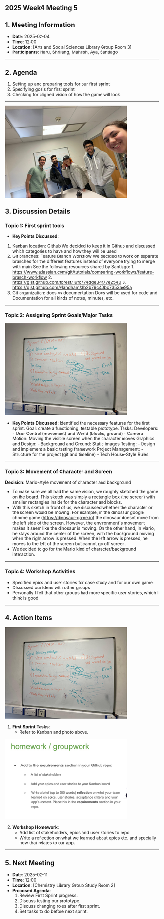## 2025 Week4 Meeting 5

## 1. Meeting Information
- **Date**: 2025-02-04
- **Time**: 12:00
- **Location**: [Arts and Social Sciences Library Group Room 3]
- **Participants**: Haru, Shrirang, Mahesh, Aya, Santiago

---

## 2. Agenda
1. Setting up and preparing tools for our first sprint
2. Specifying goals for first sprint
3. Checking for aligned vision of how the game will look

---
<img src="./img/photo_meeting5-1.jpeg" alt="Group Photo" width="400"/>

## 3. Discussion Details

### Topic 1: First sprint tools
- **Key Points Discussed**:
1. Kanban location: Github
     We decided to keep it in Github and discussed which categories to have and how they will be used
2. Git branches: Feature Branch Workflow
     We decided to work on separate branches for the different features instead of everyone trying to merge with main
     See the following resources shared by Santiago:
        1. https://www.atlassian.com/git/tutorials/comparing-workflows/feature-branch-workflow
        2. https://gist.github.com/forest/19fc774dde34f77e2540
        3. https://gist.github.com/vlandham/3b2b79c40bc7353ae95a
3. Git organization: docs vs documentation
    Docs will be used for code and Documentation for all kinds of notes, minutes, etc.
   
---

### Topic 2: Assigning Sprint Goals/Major Tasks
<img src="./img/photo_meeting5-2.jpeg" alt="Board Photo" width="400"/>

- **Key Points Discussed**:
  Identified the necessary features for the first sprint.
  Goal: create a functioning, testable prototype.
  Tasks:
      Developers:
        - User Control (movement) and World (blocks, ground)
        - Camera Motion: Moving the visible screen when the character moves
      Graphics and Design:
        - Background and Ground: Static images
      Testing:
        - Design and implement a basic testing framework
      Project Management:
        - Structure for the project (git and timeline)
        - Tech House-Style Rules
---

### Topic 3: Movement of Character and Screen
**Decision**: Mario-style movement of character and background
- To make sure we all had the same vision, we roughly sketched the game on the board.
  This sketch was simply a rectangle box (the screen) with smaller rectangles inside for the character and blocks.
- With this sketch in front of us, we discussed whether the character or the screen would be moving.
    For example, in the dinosaur google chrome game (https://dinosaur-game.io) the dinosaur doesnt move from the left side of the screen.
    However, the environment's movement makes it seem like the dinosaur is moving.
    On the other hand, in Mario, he stays around the center of the screen, with the background moving when the right arrow is pressed.
    When the left arrow is pressed, he moves to the left of the screen but cannot go off screen.
- We decided to go for the Mario kind of character/background interaction.

---


### Topic 4: Workshop Activities

- Specified epics and user stories for case study and for our own game
- Discussed our ideas with other groups
- Personally I felt that other groups had more specific user stories, which I think is good

---

## 4. Action Items

<img src="./img/photo_meeting5-2.jpeg" alt="Board Photo" width="400"/>

1. **First Sprint Tasks**:
   - Refer to Kanban and photo above.
     
<img src="./img/photo_meeting5-3.jpeg" alt="Slides Screenshot" width="400"/>

2. **Workshop Homework**:
   - Add list of stakeholders, epics and user stories to repo
   - Write a reflection on what we learned about epics etc. and specially how that relates to our app. 

---

## 5. Next Meeting
- **Date**: 2025-02-11
- **Time**: 12:00
- **Location**: [Chemistry Library Group Study Room 2]
- **Proposed Agenda**:
  1. Review First Sprint progress.
  2. Discuss testing our prototype.
  3. Discuss changing roles after first sprint.
  4. Set tasks to do before next sprint.
